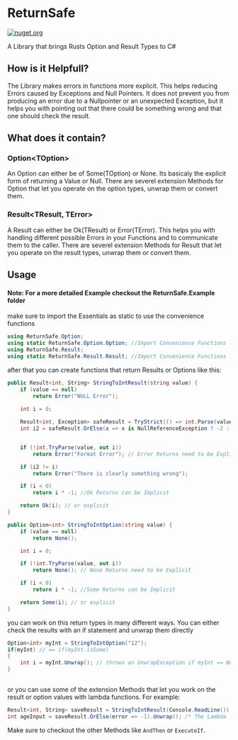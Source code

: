 # ReturnSafe  
[![nuget.org](https://img.shields.io/nuget/v/ReturnSafe?color=blue)](https://www.nuget.org/packages/ReturnSafe/)

A Library that brings Rusts Option and Result Types to C#

## How is it Helpfull?
The Library makes errors in functions more explicit. This helps reducing Errors caused by Exceptions and Null Pointers.
It does not prevent you from producing an error due to a Nullpointer or an unexpected Exception, but it helps you with
pointing out that there could be something wrong and that one should check the result.

## What does it contain?
### Option\<TOption\>
An Option can either be of Some(TOption) or None. Its basicaly the explicit form of returning a Value or Null.
There are severel extension Methods for Option that let you operate on the option types, unwrap them or convert them.

### Result<TResult, TError>
A Result can either be Ok(TResult) or Error(TError). This helps you with handling different possible Errors in your Functions and to communicate them to the caller.
There are severel extension Methods for Result that let you operate on the result types, unwrap them or convert them.

## Usage
#### Note: For a more detailed Example checkout the ReturnSafe.Example folder

make sure to import the Essentials as static to use the convenience functions
```c#
using ReturnSafe.Option;
using static ReturnSafe.Option.Option; //Import Convenience Functions like Some(TOptione) and None()
using ReturnSafe.Result;
using static ReturnSafe.Result.Result; //Import Convenience Functions like Ok(TResult) and Error(TError)
```

after that you can create functions that return Results or Options like this: 
```c#
public Result<int, String> StringToIntResult(string value) {
    if (value == null) 
        return Error("NULL Error"); 
    
    int i = 0;

    Result<int, Exception> safeResult = TryStrict(() => int.Parse(value)); // Make external functions Save    
    int i2 = safeResult.OrElse(x => x is NullReferenceException ? -2 : -1).Unwrap(); // Provide an alternative value dependant on the error


    if (!int.TryParse(value, out i)) 
        return Error("Format Error"); // Error Returns need to be Explicit

    if (i2 != i)
        return Error("There is clearly something wrong");

    if (i < 0) 
        return i * -1; //Ok Returns can be Implicit

    return Ok(i); // or explicit
}

public Option<int> StringToIntOption(string value) {
    if (value == null)
        return None();

    int i = 0;

    if (!int.TryParse(value, out i))
        return None(); // None Returns need to be Explicit

    if (i < 0)
        return i * -1; //Some Returns can be Implicit

    return Some(i); // or explicit
}
```

you can work on this return types in many different ways. You can either check the results with an if statement and unwrap them directly

```c#
Option<int> myInt = StringToIntOption("12");
if(myInt) // == if(myInt.isSome) 
{
    int i = myInt.Unwrap(); // throws an UnwrapException if myInt == None
}
   
```

or you can use some of the extension Methods that let you work on the result or option values with lambda functions. For example:

```c#
Result<int, String> saveResult = StringToIntResult(Console.ReadLine());
int ageInput = saveResult.OrElse(error => -1).Unwrap(); /* The Lambda function in OrElse is only called on Errors and returns a new Result, if saveResult is Ok saveResult stays unchanged */
```
Make sure to checkout the other Methods like `AndThen` or `ExecuteIf`.
